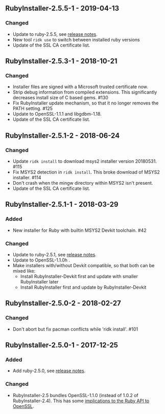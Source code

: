 ## RubyInstaller-2.5.5-1 - 2019-04-13

### Changed
- Update to ruby-2.5.5, see [release notes](https://www.ruby-lang.org/en/news/2019/03/15/ruby-2-5-5-released/).
- New tool `ridk use` to switch between installed ruby versions
- Update of the SSL CA certificate list.


## RubyInstaller-2.5.3-1 - 2018-10-21

### Changed
- Installer files are signed with a Microsoft trusted certificate now.
- Strip debug information from compiled extensions.
  This significantly decreases install size of C based gems. #130
- Fix RubyInstaller update mechanism, so that it no longer removes the PATH setting. #125
- Update to OpenSSL-1.1.1 and libgdbm-1.18.
- Update of the SSL CA certificate list.


## RubyInstaller-2.5.1-2 - 2018-06-24

### Changed
- Update `ridk install` to download msys2 installer version 20180531. #115
- Fix MSYS2 detection in `ridk install`. This broke download of MSYS2 installer. #114
- Don't crash when the mingw directory within MSYS2 isn't present.
- Update of the SSL CA certificate list.


## RubyInstaller-2.5.1-1 - 2018-03-29

### Added
- New installer for Ruby with builtin MSYS2 Devkit toolchain. #42

### Changed
- Update to ruby-2.5.1, see [release notes](https://www.ruby-lang.org/en/news/2018/03/28/ruby-2-5-1-released/).
- Update to OpenSSL-1.1.0h .
- Make installers with/without Devkit compatible, so that both can be mixed like:
  - Install RubyInstaller-Devkit first and update with smaller RubyInstaller later
  - Install RubyInstaller first and update by RubyInstaller-Devkit


## RubyInstaller-2.5.0-2 - 2018-02-27

### Changed
- Don't abort but fix pacman conflicts while 'ridk install'. #101


## RubyInstaller-2.5.0-1 - 2017-12-25

### Added
- Add ruby-2.5.0, see [release notes](https://www.ruby-lang.org/en/news/2017/12/25/ruby-2-5-0-released/).

### Changed
- RubyInstaller-2.5 bundles OpenSSL-1.1.0 (instead of 1.0.2 of RubyInstaller-2.4).
  This has some [implications to the Ruby API to OpenSSL](https://bugs.ruby-lang.org/issues/12324).
